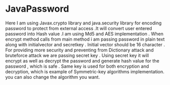 # JavaPassword

Here I am using Javax.crypto library  and java.security library for encoding password  to protect from external access .It will convert user entered password into Hash value .I am using Md5 and AES implementation .
When encrypt method calls from main method i am  passing password in plain text along with initialvector and secretkey . 
Initial vector should be 16 character . For providing more security and preventing from Dictionary attack and bruteforce attack 
we are passing secret key .  Using secret key it will encrypt as well as decrypt the password and generate hash value for the password , which is safe .
Same key is used for both encryption and decryption, which is example of Symmetric-key algorithms implementation.
you can also change the algorithm you want.
